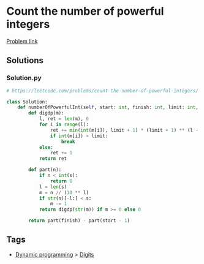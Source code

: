 # Count the number of powerful integers

[Problem link](https://leetcode.com/problems/count-the-number-of-powerful-integers/)

## Solutions


### Solution.py
```py
# https://leetcode.com/problems/count-the-number-of-powerful-integers/

class Solution:
    def numberOfPowerfulInt(self, start: int, finish: int, limit: int, s: str) -> int:
        def digdp(m):
            l, ret = len(m), 0
            for i in range(l):
                ret += min(int(m[i]), limit + 1) * (limit + 1) ** (l - i - 1)
                if int(m[i]) > limit:
                    break
            else:
                ret += 1
            return ret

        def part(n):
            if n < int(s):
                return 0
            l = len(s)
            m = n // (10 ** l)
            if str(n)[-l:] < s:
                m -= 1
            return digdp(str(m)) if m >= 0 else 0

        return part(finish) - part(start - 1)
```
## Tags

* [Dynamic programming](/Collections/dynamic-programming.md#dynamic-programming) > [Digits](/Collections/dynamic-programming.md#digits)
